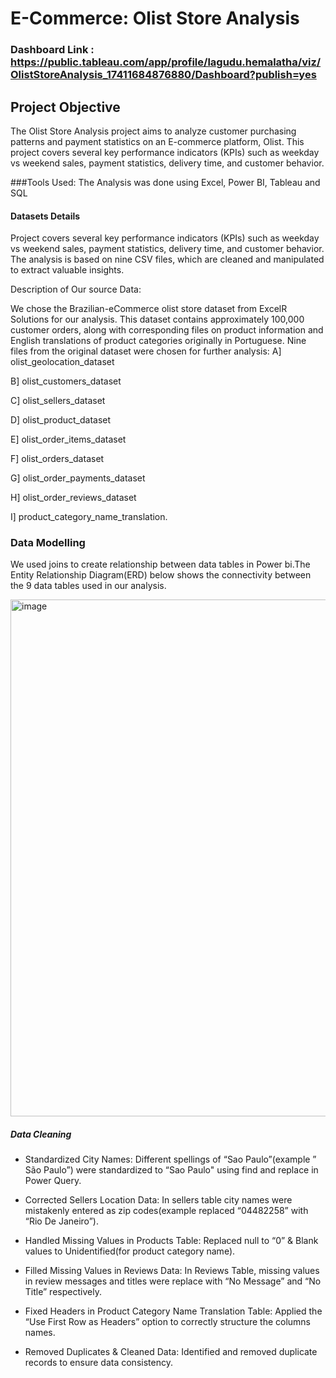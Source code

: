 
# E-Commerce: Olist Store Analysis

### Dashboard Link : https://public.tableau.com/app/profile/lagudu.hemalatha/viz/OlistStoreAnalysis_17411684876880/Dashboard?publish=yes

## Project Objective

The Olist Store Analysis project aims to analyze customer purchasing patterns and payment statistics on an E-commerce platform, Olist. This project covers several key performance indicators (KPIs) such as weekday vs weekend sales, payment statistics, delivery time, and customer behavior. 

###Tools Used: The Analysis was done using Excel, Power BI, Tableau and SQL

#### Datasets Details

Project covers several key performance indicators (KPIs) such as weekday vs weekend sales, payment statistics, delivery time, and customer behavior. The analysis is based on nine CSV files, which are cleaned and manipulated to extract valuable insights.

Description of Our source Data:

We chose the Brazilian-eCommerce olist store dataset from ExcelR Solutions for our analysis. This dataset contains approximately 100,000 customer orders, along with corresponding files on product information and English translations of product categories originally in Portuguese. Nine files from the original  dataset were chosen for further analysis: 
A] olist_geolocation_dataset

B] olist_customers_dataset

C] olist_sellers_dataset

D] olist_product_dataset

E] olist_order_items_dataset

F] olist_orders_dataset

G] olist_order_payments_dataset

H] olist_order_reviews_dataset

I] product_category_name_translation.

### Data Modelling
We used joins to create relationship between data tables in Power bi.The Entity Relationship Diagram(ERD) below shows the connectivity between the 9 data tables used in our analysis.

<img width="827" alt="image" src="https://github.com/user-attachments/assets/60c9a51e-2ee2-4235-9334-6cbf77aae85b" />

##### Data Cleaning 

- Standardized City Names: Different spellings of “Sao Paulo”(example ” São Paulo”) were standardized to “Sao Paulo" using find and replace in Power Query.

- Corrected Sellers Location Data: In sellers table city names were mistakenly entered as zip codes(example replaced “04482258” with “Rio De Janeiro”).

- Handled Missing Values in Products Table: Replaced null to “0” & Blank values to Unidentified(for product category name).

- Filled Missing Values in Reviews Data: In Reviews Table, missing values in review messages and titles were replace with “No Message” and “No Title” respectively.

- Fixed Headers in Product Category Name Translation Table: Applied the “Use First Row as Headers” option to correctly structure the columns names.

- Removed Duplicates & Cleaned Data: Identified and removed duplicate records to ensure data consistency.


   
 
